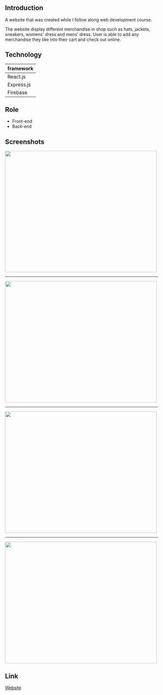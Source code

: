 
## Introduction

A website that was created while I follow along web development course.

The website display different merchandise in shop such as hats, jackets,
sneakers, womens' dress and mens' dress. User is able to add any merchandise
they like into their cart and check out online.

## Technology

| framework |
| --------- |
| React.js    |
| Express.js |
| Firebase |

## Role

- Front-end
- Back-end

## Screenshots

<img src="https://i.imgur.com/mD2vMoi.png"  width="500" height="400">

---

<img src="https://i.imgur.com/pxmoW4P.png"  width="500" height="400">

---

<img src="https://i.imgur.com/ATQoMx8.png"  width="500" height="400">

---

<img src="https://i.imgur.com/SBgmd07.png"  width="500" height="400">

## Link
[Website](https://tomneo2004.github.io/E-Clothing/)

